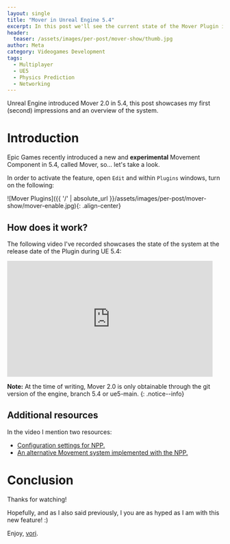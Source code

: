 ```yaml
---
layout: single
title: "Mover in Unreal Engine 5.4"
excerpt: In this post we'll see the current state of the Mover Plugin in UE 5.4.
header:
  teaser: /assets/images/per-post/mover-show/thumb.jpg
author: Meta
category: Videogames Development
tags:
  - Multiplayer
  - UE5
  - Physics Prediction
  - Networking
---
```


Unreal Engine introduced Mover 2.0 in 5.4, this post showcases my first (second) impressions and an overview of the system.

# Introduction

Epic Games recently introduced a new and **experimental** Movement Component in 5.4, called Mover, so... let's take a look.

In order to activate the feature, open `Edit` and within `Plugins` windows, turn on the following:

![Mover Plugins]({{ '/' | absolute_url }}/assets/images/per-post/mover-show/mover-enable.jpg){: .align-center}

## How does it work?

The following video I've recorded showcases the state of the system at the release date of the Plugin during UE 5.4: 

<iframe width="480" height="270" src="https://www.youtube.com/embed/1jD4WT6wkjw" frameborder="0" allow="autoplay; encrypted-media" allowfullscreen></iframe>

**Note:** At the time of writing, Mover 2.0 is only obtainable through the git version of the engine, branch 5.4 or ue5-main.
{: .notice--info}

## Additional resources

In the video I mention two resources:
* [Configuration settings for NPP.](https://github.com/ElSnaps/NetworkPredictionPlugin-Q3-PMove/blob/main/Config/DefaultNetworkPrediction.ini)
* [An alternative Movement system implemented with the NPP.](https://github.com/ElSnaps/NetworkPredictionPlugin-Q3-PMove/tree/main)

# Conclusion

Thanks for watching! 

Hopefully, and as I also said previously, I you are as hyped as I am with this new feature! :)

Enjoy, [vori](https://twitter.com/vorixo).
